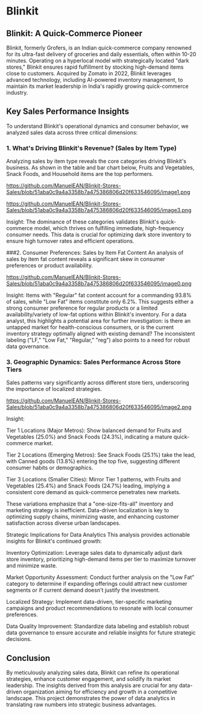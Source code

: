 # Blinkit

## Blinkit: A Quick-Commerce Pioneer
Blinkit, formerly Grofers, is an Indian quick-commerce company renowned for its ultra-fast delivery of groceries and daily essentials, often within 10-20 minutes. Operating on a hyperlocal model with strategically located "dark stores," Blinkit ensures rapid fulfillment by stocking high-demand items close to customers. Acquired by Zomato in 2022, Blinkit leverages advanced technology, including AI-powered inventory management, to maintain its market leadership in India's rapidly growing quick-commerce industry.   

## Key Sales Performance Insights
To understand Blinkit's operational dynamics and consumer behavior, we analyzed sales data across three critical dimensions:

### 1. What's Driving Blinkit's Revenue? (Sales by Item Type)
Analyzing sales by item type reveals the core categories driving Blinkit's business. As shown in the table and bar chart below, Fruits and Vegetables, Snack Foods, and Household items are the top performers.

https://github.com/ManuelEAN/Blinkit-Stores-Sales/blob/51aba0c9a4a3358b7a475386806d20f633546095/image1.png

https://github.com/ManuelEAN/Blinkit-Stores-Sales/blob/51aba0c9a4a3358b7a475386806d20f633546095/image3.png



Insight: The dominance of these categories validates Blinkit's quick-commerce model, which thrives on fulfilling immediate, high-frequency consumer needs. This data is crucial for optimizing dark store inventory to ensure high turnover rates and efficient operations.   

###2. Consumer Preferences: Sales by Item Fat Content
An analysis of sales by item fat content reveals a significant skew in consumer preferences or product availability.

https://github.com/ManuelEAN/Blinkit-Stores-Sales/blob/51aba0c9a4a3358b7a475386806d20f633546095/image0.png

Insight: Items with "Regular" fat content account for a commanding 93.8% of sales, while "Low Fat" items constitute only 6.2%. This suggests either a strong consumer preference for regular products or a limited availability/variety of low-fat options within Blinkit's inventory. For a data analyst, this highlights a potential area for further investigation: is there an untapped market for health-conscious consumers, or is the current inventory strategy optimally aligned with existing demand? The inconsistent labeling ("LF," "Low Fat," "Regular," "reg") also points to a need for robust data governance.

### 3. Geographic Dynamics: Sales Performance Across Store Tiers
Sales patterns vary significantly across different store tiers, underscoring the importance of localized strategies.

https://github.com/ManuelEAN/Blinkit-Stores-Sales/blob/51aba0c9a4a3358b7a475386806d20f633546095/image2.png

Insight:

Tier 1 Locations (Major Metros): Show balanced demand for Fruits and Vegetables (25.0%) and Snack Foods (24.3%), indicating a mature quick-commerce market.

Tier 2 Locations (Emerging Metros): See Snack Foods (25.1%) take the lead, with Canned goods (13.8%) entering the top five, suggesting different consumer habits or demographics.

Tier 3 Locations (Smaller Cities): Mirror Tier 1 patterns, with Fruits and Vegetables (25.4%) and Snack Foods (24.7%) leading, implying a consistent core demand as quick-commerce penetrates new markets.

These variations emphasize that a "one-size-fits-all" inventory and marketing strategy is inefficient. Data-driven localization is key to optimizing supply chains, minimizing waste, and enhancing customer satisfaction across diverse urban landscapes.   

Strategic Implications for Data Analytics
This analysis provides actionable insights for Blinkit's continued growth:

Inventory Optimization: Leverage sales data to dynamically adjust dark store inventory, prioritizing high-demand items per tier to maximize turnover and minimize waste.

Market Opportunity Assessment: Conduct further analysis on the "Low Fat" category to determine if expanding offerings could attract new customer segments or if current demand doesn't justify the investment.

Localized Strategy: Implement data-driven, tier-specific marketing campaigns and product recommendations to resonate with local consumer preferences.

Data Quality Improvement: Standardize data labeling and establish robust data governance to ensure accurate and reliable insights for future strategic decisions.

## Conclusion
By meticulously analyzing sales data, Blinkit can refine its operational strategies, enhance customer engagement, and solidify its market leadership. The insights derived from this analysis are crucial for any data-driven organization aiming for efficiency and growth in a competitive landscape. This project demonstrates the power of data analytics in translating raw numbers into strategic business advantages.
